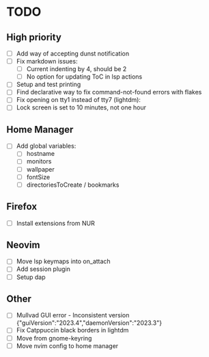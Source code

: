# TODO

## High priority

- [ ] Add way of accepting dunst notification
- [ ] Fix markdown issues:
  - [ ] Current indenting by 4, should be 2
  - [ ] No option for updating ToC in lsp actions
- [ ] Setup and test printing
- [ ] Find declarative way to fix command-not-found errors with flakes
- [ ] Fix opening on tty1 instead of tty7 (lightdm):
- [ ] Lock screen is set to 10 minutes, not one hour

## Home Manager

- [ ] Add global variables:
  - [ ] hostname
  - [ ] monitors
  - [ ] wallpaper
  - [ ] fontSize
  - [ ] directoriesToCreate / bookmarks

## Firefox

- [ ] Install extensions from NUR

## Neovim

- [ ] Move lsp keymaps into on_attach
- [ ] Add session plugin
- [ ] Setup dap

## Other

- [ ] Mullvad GUI error - Inconsistent version {"guiVersion":"2023.4","daemonVersion":"2023.3"}
- [ ] Fix Catppuccin black borders in lightdm
- [ ] Move from gnome-keyring
- [ ] Move nvim config to home manager
